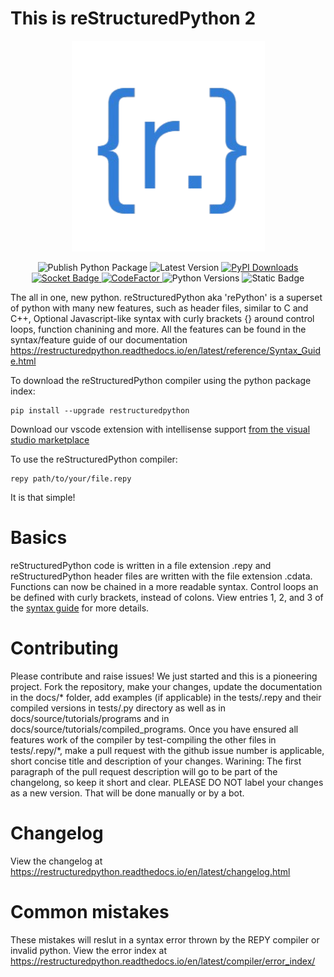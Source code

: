 <h1 align="left"> This is reStructuredPython 2 </h1>

<p align="center">
    <img src="https://github.com/sharktide/repython-vs/blob/main/icons/icon.png">
</p>
<!-- ![logo](https://github.com/sharktide/repython-vs/blob/main/icons/icon.png)
 -->
 
<p align="center">
  <img src="https://github.com/sharktide/restructuredpython/actions/workflows/publish.yml/badge.svg?branch=main" alt="Publish Python Package">
  <img src="https://img.shields.io/badge/dynamic/toml?url=https%3A%2F%2Fraw.githubusercontent.com%2Fsharktide%2Frestructuredpython%2Frefs%2Fheads%2Fmain%2Fpyproject.toml&query=%24.project.version&label=Latest" alt="Latest Version">
  <a href="https://pepy.tech/projects/restructuredpython">
    <img src="https://static.pepy.tech/badge/restructuredpython/month" alt="PyPI Downloads">
  </a>
  <a href="https://socket.dev/pypi/package/restructuredpython/overview/2.4.0/tar-gz">
    <img src="https://socket.dev/api/badge/pypi/package/restructuredpython/2.4.0?artifact_id=tar-gz" alt="Socket Badge">
  </a>
  <a href="https://www.codefactor.io/repository/github/sharktide/restructuredpython">
    <img src="https://www.codefactor.io/repository/github/sharktide/restructuredpython/badge" alt="CodeFactor">
  </a>
  <img src="https://img.shields.io/pypi/pyversions/restructuredpython" alt="Python Versions">
  <img alt="Static Badge" src="https://img.shields.io/badge/license-apache--2.0-red">
</p>


The all in one, new python.
reStructuredPython aka 'rePython' is a superset of python with many new features, such as header files, similar to C and C++, Optional Javascript-like syntax with curly brackets {} around control loops, function chanining and more. All the features can be found in the syntax/feature guide of our documentation https://restructuredpython.readthedocs.io/en/latest/reference/Syntax_Guide.html

To download the reStructuredPython compiler using the python package index:

```shell
pip install --upgrade restructuredpython
```
Download our vscode extension with intellisense support [from the visual studio marketplace](https://marketplace.visualstudio.com/items?itemName=RihaanMeher.restructuredpython)

To use the reStructuredPython compiler:

```shell
repy path/to/your/file.repy
```
It is that simple!

# Basics
reStructuredPython code is written in a file extension .repy and reStructuredPython header files are written with the file extension .cdata. Functions can now be chained in a more readable syntax. Control loops an be defined with curly brackets, instead of colons. View entries 1, 2, and 3 of the [syntax guide](https://restructuredpython.readthedocs.io/en/latest/reference/Syntax_Guide.html) for more details. 

# Contributing

Please contribute and raise issues! We just started and this is a pioneering project. Fork the repository, make your changes, update the documentation in the docs/* folder, add examples (if applicable) in the tests/.repy and their compiled versions in tests/.py directory as well as in docs/source/tutorials/programs and in docs/source/tutorials/compiled_programs. Once you have ensured all features work of the compiler by test-compiling the other files in tests/.repy/*, make a pull request with the github issue number is applicable, short concise title and description of your changes. Warining: The first paragraph of the pull request description will go to be part of the changelong, so keep it short and clear. PLEASE DO NOT label your changes as a new version. That will be done manually or by a bot.

# Changelog

View the changelog at https://restructuredpython.readthedocs.io/en/latest/changelog.html

# Common mistakes

These mistakes will reslut in a syntax error thrown by the REPY compiler or invalid python.
View the error index at https://restructuredpython.readthedocs.io/en/latest/compiler/error_index/

